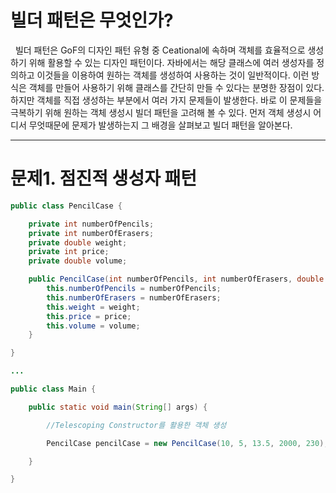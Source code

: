 # 빌더 패턴은 무엇인가?

 &nbsp;&nbsp;빌더 패턴은 GoF의 디자인 패턴 유형 중 Ceational에 속하며 객체를 효율적으로 생성하기 위해 활용할 수 있는 디자인 패턴이다. 
 자바에서는 해당 클래스에 여러 생성자를 정의하고 이것들을 이용하여 원하는 객체를 생성하여 사용하는 것이 일반적이다. 이런 방식은
 객체를 만들어 사용하기 위해 클래스를 간단히 만들 수 있다는 분명한 장점이 있다. 하지만 객체를 직접 생성하는 부분에서 여러 가지 문제들이 발생한다. 
 바로 이 문제들을 극복하기 위해 원하는 객체 생성시 빌더 패턴을 고려해 볼 수 있다. 먼저 객체 생성시 어디서 무엇때문에 문제가 발생하는지 그 배경을 살펴보고
 빌더 패턴을 알아본다.

---

# 문제1. 점진적 생성자 패턴

```java
public class PencilCase {

    private int numberOfPencils;
    private int numberOfErasers;
    private double weight;
    private int price;
    private double volume;

    public PencilCase(int numberOfPencils, int numberOfErasers, double weight, int price, double volume) {
        this.numberOfPencils = numberOfPencils;
        this.numberOfErasers = numberOfErasers;
        this.weight = weight;
        this.price = price;
        this.volume = volume;
    }

}

...

public class Main {

    public static void main(String[] args) {

        //Telescoping Constructor를 활용한 객체 생성

        PencilCase pencilCase = new PencilCase(10, 5, 13.5, 2000, 230);

    }

}
```
